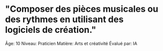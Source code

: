 # "Composer des pièces musicales ou des rythmes en utilisant des logiciels de création."

Âge: 10
Niveau: Praticien
Matière: Arts et créativité
Évalué par: IA